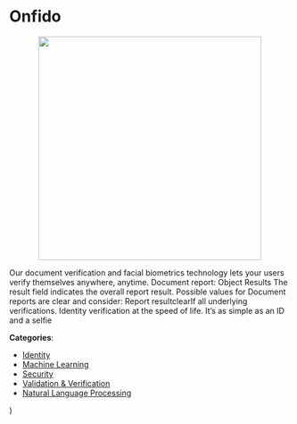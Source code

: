 # Onfido
<p align="center">
    <img width="400" src="https://raw.githubusercontent.com/apis-list/apis-list/apis/onfido/logo_256x256.png" />
</p>

Our document verification and facial biometrics technology lets your users verify themselves anywhere, anytime.  Document report: Object Results The result field indicates the overall report result.  Possible values for Document reports are clear and consider: Report resultclearIf all underlying verifications. Identity verification at the speed of life.  It’s as simple as an ID and a selfie



**Categories**:
- [Identity](https://github.com/apis-list/apis-list#identity)
- [Machine Learning](https://github.com/apis-list/apis-list#machine-learning)
- [Security](https://github.com/apis-list/apis-list#security)
- [Validation & Verification](https://github.com/apis-list/apis-list#validation-and-verification)
- [Natural Language Processing](https://github.com/apis-list/apis-list#natural-language-processing)



)



